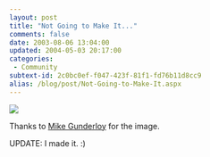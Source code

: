 ```yaml
---
layout: post
title: "Not Going to Make It..."
comments: false
date: 2003-08-06 13:04:00
updated: 2004-05-03 20:17:00
categories:
 - Community
subtext-id: 2c0bc0ef-f047-423f-81f1-fd76b11d8cc9
alias: /blog/post/Not-Going-to-Make-It.aspx
---
```



![](/weblog/content/binary/nopdc2003.gif)

Thanks to [Mike Gunderloy](http://www.larkware.com/Articles/TheDailyGrind143.html) for the image.

UPDATE: I made it. :)
